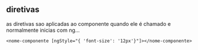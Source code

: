 ## diretivas
as diretivas sao aplicadas ao componente quando ele é chamado e normalmente inicias com ng...
~~~angular
<nome-componente [ngStyle="{ 'font-size': '12px'}"]></nome-componente>
~~~